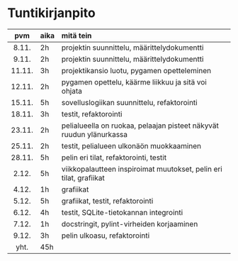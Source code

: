 # Tuntikirjanpito

| pvm | aika | mitä tein |
| :----:|:-----| :-----|
| 8.11. | 2h   | projektin suunnittelu, määrittelydokumentti |
| 9.11. | 2h   | projektin suunnittelu, määrittelydokumentti |
| 11.11. | 3h   | projektikansio luotu, pygamen opetteleminen |
| 12.11. | 2h   | pygamen opettelu, käärme liikkuu ja sitä voi ohjata |
| 15.11. | 5h   | sovelluslogiikan suunnittelu, refaktorointi |
| 18.11. | 3h   | testit, refaktorointi |
| 23.11. | 2h   | pelialueella on ruokaa, pelaajan pisteet näkyvät ruudun ylänurkassa |
| 25.11. | 2h   | testit, pelialueen ulkonäön muokkaaminen |
| 28.11. | 5h   | pelin eri tilat, refaktorointi, testit |
| 2.12. | 5h   | viikkopalautteen inspiroimat muutokset, pelin eri tilat, grafiikat |
| 4.12. | 1h   | grafiikat |
| 5.12. | 5h   | grafiikat, testit, refaktorointi |
| 6.12. | 4h   | testit, SQLite-tietokannan integrointi |
| 7.12. | 1h   | docstringit, pylint-virheiden korjaaminen|
| 9.12. | 3h   | pelin ulkoasu, refaktorointi |
| yht.  | 45h   |
